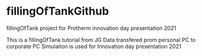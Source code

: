 # fillingOfTankGithub
fillingOfTank project for Protherm innovation day presentation 2021

This is a fillingOfTank tutorial from JG 
Data transfered prom personal PC to corporate PC
Simulaiton is used for Innovation day presentation 2021
